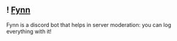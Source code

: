 
## ! [Fynn](https://user-images.githubusercontent.com/107202816/212486673-bbb7a63c-e7b5-4f02-bef1-e101f2c1bcae.png)
Fynn is a discord bot that helps in server moderation: you can log everything with it!

